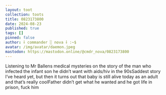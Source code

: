 ```yaml
---
layout: toot
collection: toots
title: 0823173800
date: 2024-08-23
published: true
tags: []
pinned: false
author: ⸸ commander ░ nova ⸸ :~$
avatar: /img/avatar/daemon.jpeg
mastodon: https://mastodon.online/@cmdr_nova/0823173800
---
```


Listening to Mr Ballens medical mysteries on the story of the man who infected the infant son he didn’t want with aids/hiv in the 90sSaddest story I’ve heard yet, but then it turns out that baby is still alive today as an adult and that’s really coolFather didn’t get what he wanted and he got life in prison, fuck him
